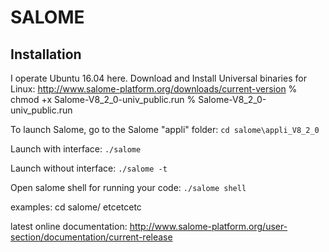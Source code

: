# SALOME
## Installation
I operate Ubuntu 16.04 here.
Download and Install Universal binaries for Linux: http://www.salome-platform.org/downloads/current-version
    % chmod +x Salome-V8_2_0-univ_public.run
    % Salome-V8_2_0-univ_public.run

To launch Salome, go to the Salome "appli" folder:
```cd salome\appli_V8_2_0```

Launch with interface:
```./salome```

Launch without interface:
```./salome -t```

Open salome shell for running your code:
```./salome shell```




examples: cd salome/ etcetcetc


latest online documentation: http://www.salome-platform.org/user-section/documentation/current-release
